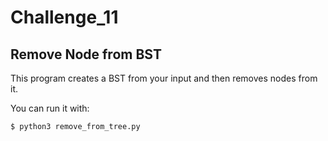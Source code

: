# Challenge_11
## Remove Node from BST
This program creates a BST from your input and then removes nodes from it.

You can run it with:
```
$ python3 remove_from_tree.py
```
